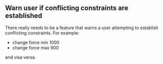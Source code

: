 ## Warn user if conflicting constraints are established

There really needs to be a feature that warns a user attempting to establish conflicting constraints.
For example:   

 -  change force min 1000   
 -  change force max 900   
   
and visa versa.
